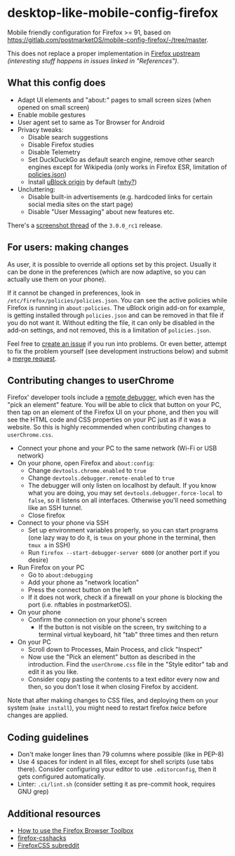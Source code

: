 # desktop-like-mobile-config-firefox

Mobile friendly configuration for Firefox >= 91, based on
https://gitlab.com/postmarketOS/mobile-config-firefox/-/tree/master.

This does not replace a proper implementation in
[Firefox upstream](https://bugzilla.mozilla.org/show_bug.cgi?id=1579348)
*(interesting stuff happens in issues linked in "References")*.

## What this config does

* Adapt UI elements and "about:" pages to small screen sizes (when opened on
  small screen)
* Enable mobile gestures
* User agent set to same as Tor Browser for Android
* Privacy tweaks:
  * Disable search suggestions
  * Disable Firefox studies
  * Disable Telemetry
  * Set DuckDuckGo as default search engine, remove other search engines except
    for Wikipedia (only works in Firefox ESR, limitation of
    [policies.json](https://github.com/mozilla/policy-templates/blob/cab6a5076c1d8e5a1574637709c19b54bdbd669e/README.md#searchengines--remove))
  * Install [uBlock origin](https://github.com/gorhill/uBlock) by default
    ([why?](https://gitlab.com/postmarketOS/mobile-config-firefox/-/commit/160a1056c2cf35572157762f66174ea7c0b1db06))
* Uncluttering:
  * Disable built-in advertisements (e.g. hardcoded links for certain social
    media sites on the start page)
  * Disable "User Messaging" about new features etc.

There's a
[screenshot thread](https://fosstodon.org/web/@ollieparanoid/107394745970284867)
of the `3.0.0_rc1` release.

## For users: making changes

As user, it is possible to override all options set by this project. Usually it
can be done in the preferences (which are now adaptive, so you can actually use
them on your phone).

If it cannot be changed in preferences, look in
`/etc/firefox/policies/policies.json`. You can see the active policies while
Firefox is running in `about:policies`. The uBlock origin add-on for example,
is getting installed through `policies.json` and can be removed in that file
if you do not want it. Without editing the file, it can only be disabled in the
add-on settings, and not removed, this is a limitation of `policies.json`.

Feel free to
[create an issue](https://gitlab.com/postmarketOS/mobile-config-firefox/-/issues)
if you run into problems. Or even better, attempt to fix the problem yourself
(see development instructions below) and submit a
[merge request](https://gitlab.com/postmarketOS/mobile-config-firefox/-/merge_requests).

## Contributing changes to userChrome
Firefox' developer tools include a
[remote debugger](https://developer.mozilla.org/en-US/docs/Tools/Remote_Debugging),
which even has the "pick an element" feature. You will be able to click that
button on your PC, then tap on an element of the Firefox UI on your phone, and
then you will see the HTML code and CSS properties on your PC just as if it was
a website. So this is highly recommended when contributing changes to
`userChrome.css`.

* Connect your phone and your PC to the same network (Wi-Fi or USB network)
* On your phone, open Firefox and `about:config`:
  * Change `devtools.chrome.enabled` to `true`
  * Change `devtools.debugger.remote-enabled` to `true`
  * The debugger will only listen on localhost by default. If you know what you
    are doing, you may set `devtools.debugger.force-local` to `false`, so it
    listens on all interfaces. Otherwise you'll need something like an SSH
    tunnel.
  * Close firefox
* Connect to your phone via SSH
  * Set up environment variables properly, so you can start programs (one lazy
    way to do it, is `tmux` on your phone in the terminal, then `tmux a` in
    SSH)
  * Run `firefox --start-debugger-server 6000` (or another port if you desire)
* Run Firefox on your PC
  * Go to `about:debugging`
  * Add your phone as "network location"
  * Press the connect button on the left
  * If it does not work, check if a firewall on your phone is blocking the port
    (i.e. nftables in postmarketOS).
* On your phone
  * Confirm the connection on your phone's screen
    * If the button is not visible on the screen, try switching to a terminal
      virtual keyboard, hit "tab" three times and then return
* On your PC
  * Scroll down to Processes, Main Process, and click "Inspect"
  * Now use the "Pick an element" button as described in the introduction. Find
    the `userChrome.css` file in the "Style editor" tab and edit it as you
    like.
  * Consider copy pasting the contents to a text editor every now and then, so
    you don't lose it when closing Firefox by accident.

Note that after making changes to CSS files, and deploying them on your
system (`make install`), you might need to restart firefox _twice_ before
changes are applied.

## Coding guidelines

* Don't make longer lines than 79 columns where possible (like in PEP-8)
* Use 4 spaces for indent in all files, except for shell scripts (use tabs
  there). Consider configuring your editor to use `.editorconfig`, then it gets
  configured automatically.
* Linter: `.ci/lint.sh` (consider setting it as pre-commit hook, requires GNU
  grep)

## Additional resources
* [How to use the Firefox Browser Toolbox](https://developer.mozilla.org/en-US/docs/Tools/Browser_Toolbox)
* [firefox-csshacks](https://github.com/MrOtherGuy/firefox-csshacks/)
* [FirefoxCSS subreddit](https://www.reddit.com/r/FirefoxCSS/)
